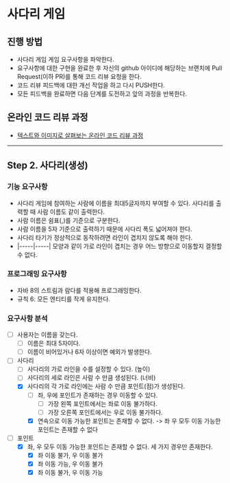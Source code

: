 # 사다리 게임

## 진행 방법

* 사다리 게임 게임 요구사항을 파악한다.
* 요구사항에 대한 구현을 완료한 후 자신의 github 아이디에 해당하는 브랜치에 Pull Request(이하 PR)를 통해 코드 리뷰 요청을 한다.
* 코드 리뷰 피드백에 대한 개선 작업을 하고 다시 PUSH한다.
* 모든 피드백을 완료하면 다음 단계를 도전하고 앞의 과정을 반복한다.

## 온라인 코드 리뷰 과정

* [텍스트와 이미지로 살펴보는 온라인 코드 리뷰 과정](https://github.com/nextstep-step/nextstep-docs/tree/master/codereview)

---

## Step 2. 사다리(생성)

### 기능 요구사항

- 사다리 게임에 참여하는 사람에 이름을 최대5글자까지 부여할 수 있다. 사다리를 출력할 때 사람 이름도 같이 출력한다.
- 사람 이름은 쉼표(,)를 기준으로 구분한다.
- 사람 이름을 5자 기준으로 출력하기 때문에 사다리 폭도 넓어져야 한다.
- 사다리 타기가 정상적으로 동작하려면 라인이 겹치지 않도록 해야 한다.
- |-----|-----| 모양과 같이 가로 라인이 겹치는 경우 어느 방향으로 이동할지 결정할 수 없다.

### 프로그래밍 요구사항

- 자바 8의 스트림과 람다를 적용해 프로그래밍한다.
- 규칙 6: 모든 엔티티를 작게 유지한다.

### 요구사항 분석

- [ ] 사용자는 이름을 갖는다.
    - [ ] 이름은 최대 5자이다.
    - [ ] 이름이 비어있거나 6자 이상이면 예외가 발생한다.
- [ ] 사다리
    - [ ] 사다리의 가로 라인을 수를 설정할 수 있다. (높이)
    - [ ] 사다리의 세로 라인은 사람 수 만큼 생성된다. (너비)
    - [X] 사다리의 각 가로 라인에는 사람 수 만큼 포인트(점)가 생성된다.
        - [ ] 좌, 우에 포인트가 존재하는 경우 이동할 수 있다.
            - [ ] 가장 왼쪽 포인트에서는 좌로 이동 불가하다.
            - [ ] 가장 오른쪽 포인트에서는 우로 이동 불가하다.
        - [X] 연속으로 이동 가능한 포인트는 존재할 수 없다. -> 좌 우 모두 이동 가능한 포인트는 존재할 수 없다
- [ ] 포인트
    - [X] 좌, 우 모두 이동 가능한 포인트는 존재할 수 없다. 세 가지 경우만 존재한다.
        - [X] 좌 이동 불가, 우 이동 불가
        - [X] 좌 이동 가능, 우 이동 불가
        - [X] 좌 이동 불가, 우 이동 가능 
